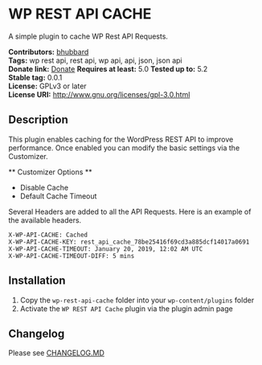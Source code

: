 # WP REST API CACHE #
A simple plugin to cache WP Rest API Requests.

**Contributors:** [bhubbard](https://profiles.wordpress.org/bhubbard)  
**Tags:** wp rest api, rest api, wp api, api, json, json api  
**Donate link:** [Donate](https://github.com/bhubbard/wp-rest-api-cache)
**Requires at least:** 5.0
**Tested up to:** 5.2  
**Stable tag:** 0.0.1  
**License:** GPLv3 or later  
**License URI:** http://www.gnu.org/licenses/gpl-3.0.html  

## Description ##

This plugin enables caching for the WordPress REST API to improve performance. Once enabled you can modify the basic settings via the Customizer.

** Customizer Options **

* Disable Cache
* Default Cache Timeout

Several Headers are added to all the API Requests. Here is an example of the available headers.

```
X-WP-API-CACHE: Cached
X-WP-API-CACHE-KEY: rest_api_cache_78be25416f69cd3a885dcf14017a0691
X-WP-API-CACHE-TIMEOUT: January 20, 2019, 12:02 AM UTC
X-WP-API-CACHE-TIMEOUT-DIFF: 5 mins
```


## Installation ##

1. Copy the `wp-rest-api-cache` folder into your `wp-content/plugins` folder
2. Activate the `WP REST API Cache` plugin via the plugin admin page

## Changelog ##

Please see [CHANGELOG.MD](CHANGELOG.md)
